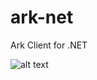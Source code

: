 # ark-net
Ark Client for .NET 

![alt text](https://github.com/kristjank/wiki/blob/master/images/ArkWiki.png)
